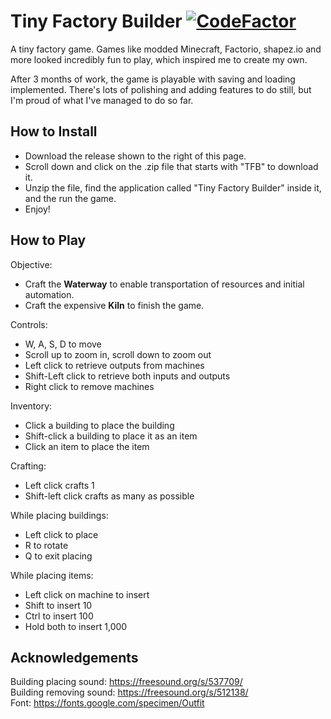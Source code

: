 # Tiny Factory Builder [![CodeFactor](https://www.codefactor.io/repository/github/minghinshi/tiny-factory-builder/badge)](https://www.codefactor.io/repository/github/minghinshi/tiny-factory-builder)  
A tiny factory game. Games like modded Minecraft, Factorio, shapez.io and more looked incredibly fun to play, which inspired me to create my own.  

After 3 months of work, the game is playable with saving and loading implemented. There's lots of polishing and adding features to do still, but I'm proud of what I've managed to do so far. 

## How to Install
- Download the release shown to the right of this page.
- Scroll down and click on the .zip file that starts with "TFB" to download it.
- Unzip the file, find the application called "Tiny Factory Builder" inside it, and the run the game.
- Enjoy!

## How to Play
Objective:
- Craft the **Waterway** to enable transportation of resources and initial automation.
- Craft the expensive **Kiln** to finish the game.

Controls:  
- W, A, S, D to move
- Scroll up to zoom in, scroll down to zoom out
- Left click to retrieve outputs from machines
- Shift-Left click to retrieve both inputs and outputs
- Right click to remove machines  

Inventory:
- Click a building to place the building
- Shift-click a building to place it as an item
- Click an item to place the item

Crafting:
- Left click crafts 1
- Shift-left click crafts as many as possible

While placing buildings:  
- Left click to place
- R to rotate
- Q to exit placing

While placing items:
- Left click on machine to insert
- Shift to insert 10
- Ctrl to insert 100
- Hold both to insert 1,000

## Acknowledgements  
Building placing sound: https://freesound.org/s/537709/  
Building removing sound: https://freesound.org/s/512138/  
Font: https://fonts.google.com/specimen/Outfit  
